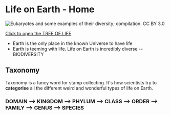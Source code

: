 # Life on Earth - Home
![Eukaryotes and some examples of their diversity; compilation. [CC BY 3.0](https://creativecommons.org/licenses/by-sa/3.0/)](/images/Eukaryota_diversity_1.JPG)

[Click to open the TREE OF LIFE](https://www.onezoom.org/life/@biota=93302?img=best_any&anim=flight#x591,y736,w0.7539)

- Earth is the only place in the known Universe to have life
- Earth is teeming with life. Life on Earth is incredibly diverse -- BIODIVERSITY

## Taxonomy
Taxonomy is a fancy word for stamp collecting. It's how scientists try to **categorise** all the different weird and wonderful types of life on Earth.

### DOMAIN --> KINGDOM --> PHYLUM --> CLASS --> ORDER --> FAMILY --> GENUS --> SPECIES
